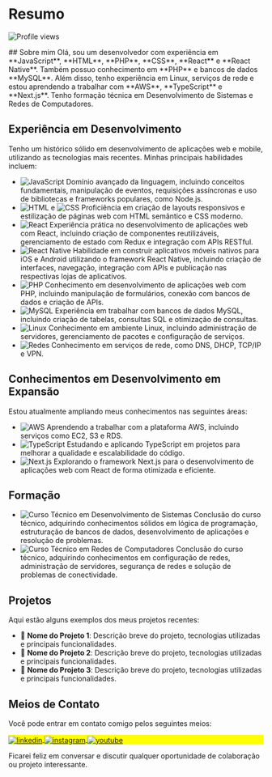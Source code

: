 # Resumo
<p align="left"> <img src="https://komarev.com/ghpvc/?username=sjvinicius&color=yellow" alt="Profile views" /> </p>
## Sobre mim
Olá, sou um desenvolvedor com experiência em **JavaScript**, **HTML**, **PHP**, **CSS**, **React** e **React Native**. Também possuo conhecimento em **PHP** e bancos de dados **MySQL**. Além disso, tenho experiência em Linux, serviços de rede e estou aprendendo a trabalhar com **AWS**, **TypeScript** e **Next.js**. Tenho formação técnica em Desenvolvimento de Sistemas e Redes de Computadores.

## Experiência em Desenvolvimento
Tenho um histórico sólido em desenvolvimento de aplicações web e mobile, utilizando as tecnologias mais recentes. Minhas principais habilidades incluem:

- ![JavaScript](https://img.shields.io/badge/-JavaScript-05122A?style=flat&logo=javascript) Domínio avançado da linguagem, incluindo conceitos fundamentais, manipulação de eventos, requisições assíncronas e uso de bibliotecas e frameworks populares, como Node.js.
- ![HTML](https://img.shields.io/badge/-HTML-05122A?style=flat&logo=html5) e ![CSS](https://img.shields.io/badge/-CSS-05122A?style=flat&logo=css3) Proficiência em criação de layouts responsivos e estilização de páginas web com HTML semântico e CSS moderno.
- ![React](https://img.shields.io/badge/-React-05122A?style=flat&logo=react) Experiência prática no desenvolvimento de aplicações web com React, incluindo criação de componentes reutilizáveis, gerenciamento de estado com Redux e integração com APIs RESTful.
- ![React Native](https://img.shields.io/badge/-React_Native-05122A?style=flat&logo=react) Habilidade em construir aplicativos móveis nativos para iOS e Android utilizando o framework React Native, incluindo criação de interfaces, navegação, integração com APIs e publicação nas respectivas lojas de aplicativos.
- ![PHP](https://img.shields.io/badge/-PHP-05122A?style=flat&logo=php) Conhecimento em desenvolvimento de aplicações web com PHP, incluindo manipulação de formulários, conexão com bancos de dados e criação de APIs.
- ![MySQL](https://img.shields.io/badge/-MySQL-05122A?style=flat&logo=mysql) Experiência em trabalhar com bancos de dados MySQL, incluindo criação de tabelas, consultas SQL e otimização de consultas.
- ![Linux](https://img.shields.io/badge/-Linux-05122A?style=flat&logo=linux) Conhecimento em ambiente Linux, incluindo administração de servidores, gerenciamento de pacotes e configuração de serviços.
- ![Redes](https://img.shields.io/badge/-Redes-05122A?style=flat&logo=pc) Conhecimento em serviços de rede, como DNS, DHCP, TCP/IP e VPN.

## Conhecimentos em Desenvolvimento em Expansão
Estou atualmente ampliando meus conhecimentos nas seguintes áreas:

- ![AWS](https://img.shields.io/badge/-AWS-05122A?style=flat&logo=amazon-aws) Aprendendo a trabalhar com a plataforma AWS, incluindo serviços como EC2, S3 e RDS.
- ![TypeScript](https://img.shields.io/badge/-TypeScript-05122A?style=flat&logo=typescript) Estudando e aplicando TypeScript em projetos para melhorar a qualidade e escalabilidade do código.
- ![Next.js](https://img.shields.io/badge/-Next.js-05122A?style=flat&logo=next.js) Explorando o framework Next.js para o desenvolvimento de aplicações web com React de forma otimizada e eficiente.

## Formação
- ![Curso Técnico em Desenvolvimento de Sistemas](https://img.shields.io/badge/-Desenvolvimento_de_Sistemas-green) Conclusão do curso técnico, adquirindo conhecimentos sólidos em lógica de programação, estruturação de bancos de dados, desenvolvimento de aplicações e resolução de problemas.
- ![Curso Técnico em Redes de Computadores](https://img.shields.io/badge/-Redes_de_Computadores-red) Conclusão do curso técnico, adquirindo conhecimentos em configuração de redes, administração de servidores, segurança de redes e solução de problemas de conectividade.

## Projetos
Aqui estão alguns exemplos dos meus projetos recentes:

- 🚀 **Nome do Projeto 1**: Descrição breve do projeto, tecnologias utilizadas e principais funcionalidades.
- 🚀 **Nome do Projeto 2**: Descrição breve do projeto, tecnologias utilizadas e principais funcionalidades.
- 🚀 **Nome do Projeto 3**: Descrição breve do projeto, tecnologias utilizadas e principais funcionalidades.

## Meios de Contato
Você pode entrar em contato comigo pelos seguintes meios:
<p align="left" style="background:yellow">
<a href="https://linkedin.com/in/vinicius-silvaj/" target="_blank">
  <img align="center" src="https://img.shields.io/badge/-vinicius-05122A?style=flat&logo=linkedin" alt="linkedin"/>
</a>
<a href="https://www.instagram.com/viny.sj/" target="_blank">
 <img align="center" src="https://img.shields.io/badge/-vinicius-05122A?style=flat&logo=instagram" alt="instagram"/>
</a>
<a href="mailto:sjf.vinicius@gmail.com" target="_blank">
 <img align="center" src="https://img.shields.io/badge/-vinicius-05122A?style=flat&logo=gmail" alt="youtube"/>
</a>
</p>

Ficarei feliz em conversar e discutir qualquer oportunidade de colaboração ou projeto interessante.
